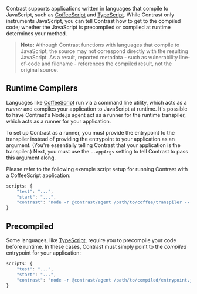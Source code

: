 <!--
title: "Working with Transpiled Code"
description: "Notes on Contrast compatibility with languages like CoffeeScript or TypeScript"
tags: "node agent compatibility coffee coffeescript typescript babel"
-->

Contrast supports applications written in languages that compile to JavaScript, such as [CoffeeScript](http://coffeescript.org/) and [TypeScript](http://www.typescriptlang.org/). While Contrast only instruments JavaScript, you can tell Contrast how to get to the compiled code; whether the JavaScript is precompiled or compiled at runtime determines your method.

> **Note:** Although Contrast functions with languages that compile to JavaScript, the source may not correspond directly with the resulting JavaScript. As a result, reported metadata - such as vulnerability line-of-code and filename - references the compiled result, not the original source.

## Runtime Compilers
Languages like [CoffeeScript](http://coffeescript.org/) run via a command line utility, which acts as a *runner* and compiles your application to JavaScript at runtime. It's possible to have Contrast's Node.js agent act as a runner for the runtime transpiler, which acts as a runner for your application.

To set up Contrast as a runner, you must provide the entrypoint to the transpiler instead of providing the entrypoint to your application as an argument. (You're essentially telling Contrast that your application is the transpiler.) Next, you must use the ```--appArgs``` setting to tell Contrast to pass this argument along.

Please refer to the following example script setup for running Contrast with a CoffeeScript application:

```javascript
scripts: {
    "test": "...",
    "start": "...",
    "contrast": "node -r @contrast/agent /path/to/coffee/transpiler -- '/path/to/app/entrypoint.cofee'"
}
```

## Precompiled
Some languages, like [TypeScript](http://www.typescriptlang.org/), require you to precompile your code before runtime. In these cases, Contrast must simply point to the *compiled* entrypoint for your application:

```javascript
scripts: {
    "test": "...",
    "start": "...",
    "contrast": "node -r @contrast/agent /path/to/compiled/entrypoint.js"
}
```

